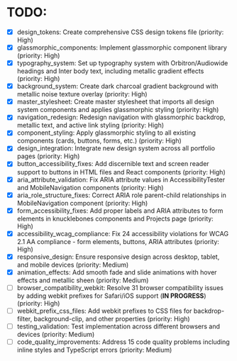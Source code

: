 # TODO:

- [x] design_tokens: Create comprehensive CSS design tokens file (priority: High)
- [x] glassmorphic_components: Implement glassmorphic component library (priority: High)
- [x] typography_system: Set up typography system with Orbitron/Audiowide headings and Inter body text, including metallic gradient effects (priority: High)
- [x] background_system: Create dark charcoal gradient background with metallic noise texture overlay (priority: High)
- [x] master_stylesheet: Create master stylesheet that imports all design system components and applies glassmorphic styling (priority: High)
- [x] navigation_redesign: Redesign navigation with glassmorphic backdrop, metallic text, and active link styling (priority: High)
- [x] component_styling: Apply glassmorphic styling to all existing components (cards, buttons, forms, etc.) (priority: High)
- [x] design_integration: Integrate new design system across all portfolio pages (priority: High)
- [x] button_accessibility_fixes: Add discernible text and screen reader support to buttons in HTML files and React components (priority: High)
- [x] aria_attribute_validation: Fix ARIA attribute values in AccessibilityTester and MobileNavigation components (priority: High)
- [x] aria_role_structure_fixes: Correct ARIA role parent-child relationships in MobileNavigation component (priority: High)
- [x] form_accessibility_fixes: Add proper labels and ARIA attributes to form elements in knucklebones components and Projects page (priority: High)
- [x] accessibility_wcag_compliance: Fix 24 accessibility violations for WCAG 2.1 AA compliance - form elements, buttons, ARIA attributes (priority: High)
- [x] responsive_design: Ensure responsive design across desktop, tablet, and mobile devices (priority: Medium)
- [x] animation_effects: Add smooth fade and slide animations with hover effects and metallic sheen (priority: Medium)
- [ ] browser_compatibility_webkit: Resolve 31 browser compatibility issues by adding webkit prefixes for Safari/iOS support (**IN PROGRESS**) (priority: High)
- [ ] webkit_prefix_css_files: Add webkit prefixes to CSS files for backdrop-filter, background-clip, and other properties (priority: High)
- [ ] testing_validation: Test implementation across different browsers and devices (priority: Medium)
- [ ] code_quality_improvements: Address 15 code quality problems including inline styles and TypeScript errors (priority: Medium)
